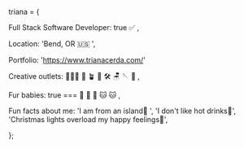 triana = {

Full Stack Software Developer: true ✅ ,

Location: 'Bend, OR 🇺🇸 ',

Portfolio: 'https://www.trianacerda.com/'

Creative outlets: 👩🏽‍💻 🌺 🪴 📝 🛠 🪑 🪡 📸 ,

Fur babies: true === 🐶 🐶 🐶 🐱 🐱 ,

Fun facts about me: 'I am from an island🍍 ', 'I don't like hot drinks🧋', 'Christmas lights overload my happy feelings🎄',

};
